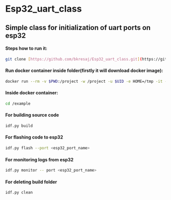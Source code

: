 # Esp32_uart_class

## Simple class for initialization of uart ports on esp32

#### Steps how to run it:

```bash
git clone [https://github.com/bkresaj/Esp32_uart_class.git](https://github.com/bkresaj/Esp32_uart_class.git)
```

#### Run docker container inside folder(firstly it will download docker image):

```bash
docker run --rm -v $PWD:/project -w /project -u $UID -e HOME=/tmp -it --device=<esp32_port_when_connected> espressif/idf
```

#### Inside docker container:
```bash
cd /example
```

#### For building source code
```bash
idf.py build
```

#### For flashing code to esp32
```bash
idf.py flash --port <esp32_port_name>
```

#### For monitoring logs from esp32
```bash
idf.py monitor -- port <esp32_port_name>
```

#### For deleting build folder
```bash
idf.py clean
```